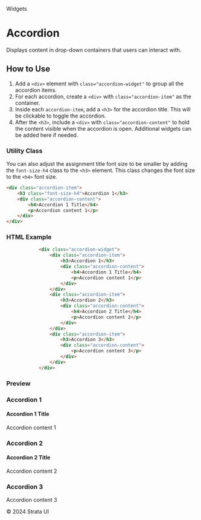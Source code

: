 <p class="section-text">Widgets</p>

# Accordion

Displays content in drop-down containers that users can interact with.

## How to Use

1. Add a `<div>` element with `class="accordion-widget"` to group all the accordion items.
2. For each accordion, create a `<div>` with `class="accordion-item"` as the container.
3. Inside each `accordion-item`, add a `<h3>` for the accordion title. This will be clickable to toggle the accordion.
4. After the `<h3>`, include a `<div>` with `class="accordion-content"` to hold the content visible when the accordion is open. Additional widgets can be added here if needed.

### Utility Class

You can also adjust the assignment title font size to be smaller by adding the `font-size-h4` class to the `<h3>` element. This class changes the font size to the `<h4>` font size.

```html
<div class="accordion-item">
	<h3 class="font-size-h4">Accordion 1</h3>
	<div class="accordion-content">
		<h4>Accordion 1 Title</h4>
		<p>Accordion content 1</p>
	</div>
</div>
```

### HTML Example

```html
			<div class="accordion-widget">
				<div class="accordion-item">
					<h3>Accordion 1</h3>
					<div class="accordion-content">
						<h4>Accordion 1 Title</h4>
						<p>Accordion content 1</p>
					</div>
				</div>
				<div class="accordion-item">
					<h3>Accordion 2</h3>
					<div class="accordion-content">
						<h4>Accordion 2 Title</h4>
						<p>Accordion content 2</p>
					</div>
				</div>
				<div class="accordion-item">
					<h3>Accordion 3</h3>
					<div class="accordion-content">
						<p>Accordion content 3</p>
					</div>
				</div>
			</div>
```

### Preview

<div class="example-container">
			<div class="accordion-widget">
				<div class="accordion-item">
					<h3>Accordion 1</h3>
					<div class="accordion-content">
						<h4>Accordion 1 Title</h4>
						<p>Accordion content 1</p>
					</div>
				</div>
				<div class="accordion-item">
					<h3>Accordion 2</h3>
					<div class="accordion-content">
						<h4>Accordion 2 Title</h4>
						<p>Accordion content 2</p>
					</div>
				</div>
				<div class="accordion-item">
					<h3>Accordion 3</h3>
					<div class="accordion-content">
						<p>Accordion content 3</p>
					</div>
				</div>
			</div>
</div>

  <div class="footer">
    <p>&copy; 2024 Strata UI</p>
  </div>
